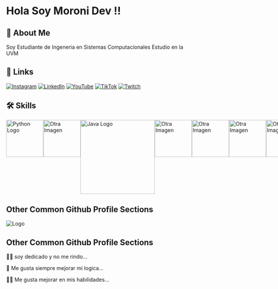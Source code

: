 
# Hola Soy Moroni Dev !!


## 🚀 About Me
Soy Estudiante de Ingeneria en Sistemas Computacionales
Estudio en la UVM



## 🔗 Links
[![Instagram](https://img.shields.io/badge/Instagram-E4405F?style=for-the-badge&logo=instagram&logoColor=white)](https://www.instagram.com/moroni.dev/)
[![LinkedIn](https://img.shields.io/badge/linkedin-0A66C2?style=for-the-badge&logo=linkedin&logoColor=white)](https://www.linkedin.com/public-profile/settings)
[![YouTube](https://img.shields.io/badge/youtube-FF0000?style=for-the-badge&logo=youtube&logoColor=white)](https://www.youtube.com/@moroni.dev01)
[![TikTok](https://img.shields.io/badge/tiktok-000000?style=for-the-badge&logo=tiktok&logoColor=white)](http://www.tiktok.com/@moroni.dev)
[![Twitch](https://img.shields.io/badge/twitch-9146FF?style=for-the-badge&logo=twitch&logoColor=white)](https://m.twitch.tv/gazelem01)

## 🛠 Skills

<div style="display: flex;">
    <a href="URL_DEL_ENLACE_1"><img src="https://imgur.com/CqvJrt2.png" alt="Python Logo" width="100"></a>
    <a href="URL_DEL_ENLACE_4"><img src="https://imgur.com/54bUTue.png" alt="Otra Imagen" width="100"></a>
    <a href="URL_DEL_ENLACE_2"><img src="https://imgur.com/JY0QQE8.png" alt="Java Logo" width="200"></a>
    <a href="URL_DEL_ENLACE_3"><img src="https://imgur.com/mKnLhhW.png" alt="Otra Imagen" width="100"></a>
    <a href="URL_DEL_ENLACE_5"><img src="https://imgur.com/83XGCsW.png" alt="Otra Imagen" width="100"></a>
    <a href="URL_DEL_ENLACE_6"><img src="https://imgur.com/Q4JGxh1.png" alt="Otra Imagen" width="100"></a>
    <a href="URL_DEL_ENLACE_7"><img src="https://imgur.com/VNUoBbA.png" alt="Otra Imagen" width="100"></a>
</div>

## Other Common Github Profile Sections

 
![Logo](https://imgur.com/yzBLH9B.png)

## Other Common Github Profile Sections
👩‍💻 soy dedicado y no me rindo...

🧠 Me gusta siempre mejorar mi logica...

👯‍♀️ Me gusta mejorar en mis habilidades...


